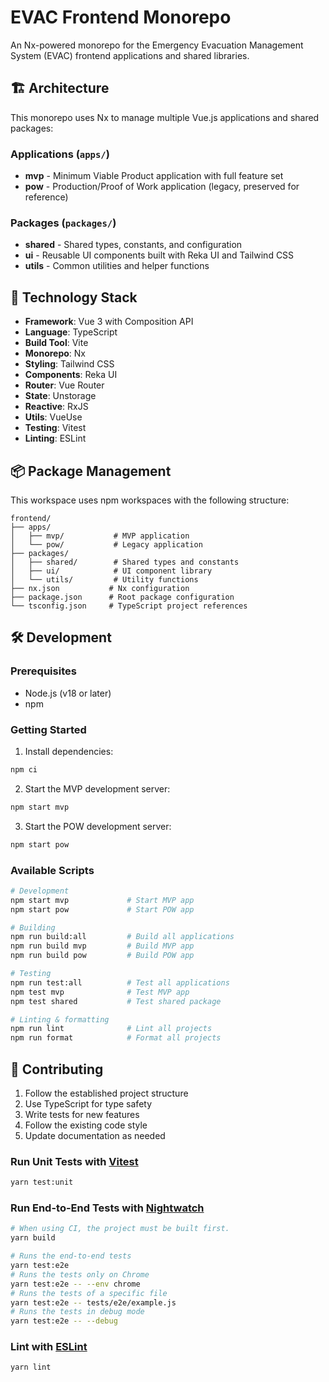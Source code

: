 # EVAC Frontend Monorepo

An Nx-powered monorepo for the Emergency Evacuation Management System (EVAC) frontend applications and shared libraries.

## 🏗️ Architecture

This monorepo uses Nx to manage multiple Vue.js applications and shared packages:

### Applications (`apps/`)

- **mvp** - Minimum Viable Product application with full feature set
- **pow** - Production/Proof of Work application (legacy, preserved for reference)

### Packages (`packages/`)

- **shared** - Shared types, constants, and configuration
- **ui** - Reusable UI components built with Reka UI and Tailwind CSS
- **utils** - Common utilities and helper functions

## 🚀 Technology Stack

- **Framework**: Vue 3 with Composition API
- **Language**: TypeScript
- **Build Tool**: Vite
- **Monorepo**: Nx
- **Styling**: Tailwind CSS
- **Components**: Reka UI
- **Router**: Vue Router
- **State**: Unstorage
- **Reactive**: RxJS
- **Utils**: VueUse
- **Testing**: Vitest
- **Linting**: ESLint

## 📦 Package Management

This workspace uses npm workspaces with the following structure:

```
frontend/
├── apps/
│   ├── mvp/           # MVP application
│   └── pow/           # Legacy application
├── packages/
│   ├── shared/        # Shared types and constants
│   ├── ui/            # UI component library
│   └── utils/         # Utility functions
├── nx.json           # Nx configuration
├── package.json      # Root package configuration
└── tsconfig.json     # TypeScript project references
```

## 🛠️ Development

### Prerequisites

- Node.js (v18 or later)
- npm

### Getting Started

1. Install dependencies:

```bash
npm ci
```

2. Start the MVP development server:

```bash
npm start mvp
```

3. Start the POW development server:

```bash
npm start pow
```

### Available Scripts

```bash
# Development
npm start mvp             # Start MVP app
npm start pow             # Start POW app

# Building
npm run build:all         # Build all applications
npm run build mvp         # Build MVP app
npm run build pow         # Build POW app

# Testing
npm run test:all          # Test all applications
npm test mvp              # Test MVP app
npm test shared           # Test shared package

# Linting & formatting
npm run lint              # Lint all projects
npm run format            # Format all projects
```

## 🤝 Contributing

1. Follow the established project structure
2. Use TypeScript for type safety
3. Write tests for new features
4. Follow the existing code style
5. Update documentation as needed

### Run Unit Tests with [Vitest](https://vitest.dev/)

```sh
yarn test:unit
```

### Run End-to-End Tests with [Nightwatch](https://nightwatchjs.org/)

```sh
# When using CI, the project must be built first.
yarn build

# Runs the end-to-end tests
yarn test:e2e
# Runs the tests only on Chrome
yarn test:e2e -- --env chrome
# Runs the tests of a specific file
yarn test:e2e -- tests/e2e/example.js
# Runs the tests in debug mode
yarn test:e2e -- --debug
```

### Lint with [ESLint](https://eslint.org/)

```sh
yarn lint
```
